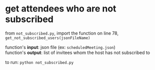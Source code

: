 # get attendees who are not subscribed

from `not_subscribed.py`, import the function on line 78, `get_not_subscribed_users(jsonFileName)`

function's **input**: json file (ex: `scheduledMeeting.json`) <br>
function's **output**: list of invitees whom the host has not subscribed to

to run: `python not_subscribed.py`

